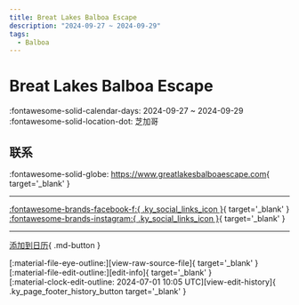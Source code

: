```yaml
---
title: Breat Lakes Balboa Escape
description: "2024-09-27 ~ 2024-09-29"
tags:
  - Balboa
---
```


# Breat Lakes Balboa Escape 

:fontawesome-solid-calendar-days: 2024-09-27 ~ 2024-09-29  
:fontawesome-solid-location-dot: 芝加哥  

## 联系

:fontawesome-solid-globe: <https://www.greatlakesbalboaescape.com>{ target='_blank' }  

---

 [:fontawesome-brands-facebook-f:{ .ky_social_links_icon }](https://www.facebook.com/greatlakesbalboaescape){ target='_blank' } [:fontawesome-brands-instagram:{ .ky_social_links_icon }](https://instagram.com/greatlakesbalboaescape){ target='_blank' }

---

[添加到日历](https://swing.news/ics/zh-Hans/2024/en_US/breat-lakes-balboa-escape-2024.ics){ .md-button }

<div class="ky_page_footer" markdown>
<div class="ky_page_footer_trailing" markdown="span">
[:material-file-eye-outline:][view-raw-source-file]{ target='_blank' }
[:material-file-edit-outline:][edit-info]{ target='_blank' }
</div>
<div class="ky_page_footer_leading" markdown="span">
[:material-clock-edit-outline: 2024-07-01 10:05 UTC][view-edit-history]{ .ky_page_footer_history_button target='_blank' }
</div>
</div>

[view-raw-source-file]: https://github.com/swingdance/events/blob/main/2024/en_US/breat-lakes-balboa-escape-2024.json "查看原始源文件"
[edit-info]: https://github.com/swingdance/events/issues/new?assignees=&labels=update+event&projects=&template=03-update_entity.yml&title=%5B2024%2Fen_US%5D%20Update%20Event%3A%20Breat%20Lakes%20Balboa%20Escape&region=en_US&year=2024&id=breat-lakes-balboa-escape-2024&name=Breat%20Lakes%20Balboa%20Escape&org_id= "编辑信息"

[view-edit-history]: https://github.com/swingdance/events/commits/main/2024/en_US/breat-lakes-balboa-escape-2024.json "查看编辑历史"
